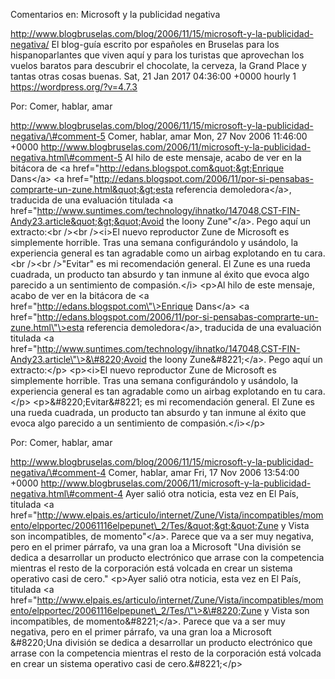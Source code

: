 Comentarios en: Microsoft y la publicidad negativa

http://www.blogbruselas.com/blog/2006/11/15/microsoft-y-la-publicidad-negativa/
El blog-guía escrito por españoles en Bruselas para los hispanoparlantes
que viven aquí y para los turistas que aprovechan los vuelos baratos
para descubrir el chocolate, la cerveza, la Grand Place y tantas otras
cosas buenas. Sat, 21 Jan 2017 04:36:00 +0000 hourly 1
https://wordpress.org/?v=4.7.3

Por: Comer, hablar, amar

http://www.blogbruselas.com/blog/2006/11/15/microsoft-y-la-publicidad-negativa/\#comment-5
Comer, hablar, amar Mon, 27 Nov 2006 11:46:00 +0000
http://www.blogbruselas.com/2006/11/microsoft-y-la-publicidad-negativa.html\#comment-5
Al hilo de este mensaje, acabo de ver en la bitácora de &lt;a
href=&quot;http://edans.blogspot.com&quot;&gt;Enrique Dans&lt;/a&gt;
&lt;a
href=&quot;http://edans.blogspot.com/2006/11/por-si-pensabas-comprarte-un-zune.html&quot;&gt;esta
referencia demoledora&lt;/a&gt;, traducida de una evaluación titulada
&lt;a
href=&quot;http://www.suntimes.com/technology/ihnatko/147048,CST-FIN-Andy23.article&quot;&gt;&quot;Avoid
the loony Zune&quot;&lt;/a&gt;. Pego aquí un extracto:&lt;br /&gt;&lt;br
/&gt;&lt;i&gt;El nuevo reproductor Zune de Microsoft es simplemente
horrible. Tras una semana configurándolo y usándolo, la experiencia
general es tan agradable como un airbag explotando en tu cara.&lt;br
/&gt;&lt;br /&gt;&quot;Evitar&quot; es mi recomendación general. El Zune
es una rueda cuadrada, un producto tan absurdo y tan inmune al éxito que
evoca algo parecido a un sentimiento de compasión.&lt;/i&gt; \<p\>Al
hilo de este mensaje, acabo de ver en la bitácora de \<a
href=\"http://edans.blogspot.com\"\>Enrique Dans\</a\> \<a
href=\"http://edans.blogspot.com/2006/11/por-si-pensabas-comprarte-un-zune.html\"\>esta
referencia demoledora\</a\>, traducida de una evaluación titulada \<a
href=\"http://www.suntimes.com/technology/ihnatko/147048,CST-FIN-Andy23.article\"\>&\#8220;Avoid
the loony Zune&\#8221;\</a\>. Pego aquí un extracto:\</p\> \<p\>\<i\>El
nuevo reproductor Zune de Microsoft es simplemente horrible. Tras una
semana configurándolo y usándolo, la experiencia general es tan
agradable como un airbag explotando en tu cara.\</p\>
\<p\>&\#8220;Evitar&\#8221; es mi recomendación general. El Zune es una
rueda cuadrada, un producto tan absurdo y tan inmune al éxito que evoca
algo parecido a un sentimiento de compasión.\</i\>\</p\>

Por: Comer, hablar, amar

http://www.blogbruselas.com/blog/2006/11/15/microsoft-y-la-publicidad-negativa/\#comment-4
Comer, hablar, amar Fri, 17 Nov 2006 13:54:00 +0000
http://www.blogbruselas.com/2006/11/microsoft-y-la-publicidad-negativa.html\#comment-4
Ayer salió otra noticia, esta vez en El País, titulada &lt;a
href=&quot;http://www.elpais.es/articulo/internet/Zune/Vista/incompatibles/momento/elpportec/20061116elpepunet\_2/Tes/&quot;&gt;&quot;Zune
y Vista son incompatibles, de momento&quot;&lt;/a&gt;. Parece que va a
ser muy negativa, pero en el primer párrafo, va una gran loa a Microsoft
&quot;Una división se dedica a desarrollar un producto electrónico que
arrase con la competencia mientras el resto de la corporación está
volcada en crear un sistema operativo casi de cero.&quot; \<p\>Ayer
salió otra noticia, esta vez en El País, titulada \<a
href=\"http://www.elpais.es/articulo/internet/Zune/Vista/incompatibles/momento/elpportec/20061116elpepunet\_2/Tes/\"\>&\#8220;Zune
y Vista son incompatibles, de momento&\#8221;\</a\>. Parece que va a ser
muy negativa, pero en el primer párrafo, va una gran loa a Microsoft
&\#8220;Una división se dedica a desarrollar un producto electrónico que
arrase con la competencia mientras el resto de la corporación está
volcada en crear un sistema operativo casi de cero.&\#8221;\</p\>
